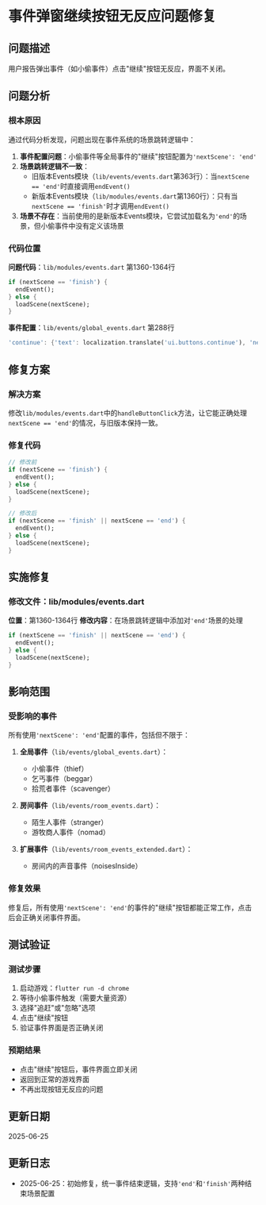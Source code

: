 # 事件弹窗继续按钮无反应问题修复

## 问题描述

用户报告弹出事件（如小偷事件）点击"继续"按钮无反应，界面不关闭。

## 问题分析

### 根本原因

通过代码分析发现，问题出现在事件系统的场景跳转逻辑中：

1. **事件配置问题**：小偷事件等全局事件的"继续"按钮配置为`'nextScene': 'end'`
2. **场景跳转逻辑不一致**：
   - 旧版本Events模块（`lib/events/events.dart`第363行）：当`nextScene == 'end'`时直接调用`endEvent()`
   - 新版本Events模块（`lib/modules/events.dart`第1360行）：只有当`nextScene == 'finish'`时才调用`endEvent()`
3. **场景不存在**：当前使用的是新版本Events模块，它尝试加载名为`'end'`的场景，但小偷事件中没有定义该场景

### 代码位置

**问题代码**：`lib/modules/events.dart` 第1360-1364行
```dart
if (nextScene == 'finish') {
  endEvent();
} else {
  loadScene(nextScene);
}
```

**事件配置**：`lib/events/global_events.dart` 第288行
```dart
'continue': {'text': localization.translate('ui.buttons.continue'), 'nextScene': 'end'}
```

## 修复方案

### 解决方案

修改`lib/modules/events.dart`中的`handleButtonClick`方法，让它能正确处理`nextScene == 'end'`的情况，与旧版本保持一致。

### 修复代码

```dart
// 修改前
if (nextScene == 'finish') {
  endEvent();
} else {
  loadScene(nextScene);
}

// 修改后
if (nextScene == 'finish' || nextScene == 'end') {
  endEvent();
} else {
  loadScene(nextScene);
}
```

## 实施修复

### 修改文件：lib/modules/events.dart

**位置**：第1360-1364行
**修改内容**：在场景跳转逻辑中添加对`'end'`场景的处理

```dart
if (nextScene == 'finish' || nextScene == 'end') {
  endEvent();
} else {
  loadScene(nextScene);
}
```

## 影响范围

### 受影响的事件

所有使用`'nextScene': 'end'`配置的事件，包括但不限于：

1. **全局事件**（`lib/events/global_events.dart`）：
   - 小偷事件（thief）
   - 乞丐事件（beggar）
   - 拾荒者事件（scavenger）

2. **房间事件**（`lib/events/room_events.dart`）：
   - 陌生人事件（stranger）
   - 游牧商人事件（nomad）

3. **扩展事件**（`lib/events/room_events_extended.dart`）：
   - 房间内的声音事件（noisesInside）

### 修复效果

修复后，所有使用`'nextScene': 'end'`的事件的"继续"按钮都能正常工作，点击后会正确关闭事件界面。

## 测试验证

### 测试步骤

1. 启动游戏：`flutter run -d chrome`
2. 等待小偷事件触发（需要大量资源）
3. 选择"追赶"或"忽略"选项
4. 点击"继续"按钮
5. 验证事件界面是否正确关闭

### 预期结果

- 点击"继续"按钮后，事件界面立即关闭
- 返回到正常的游戏界面
- 不再出现按钮无反应的问题

## 更新日期

2025-06-25

## 更新日志

- 2025-06-25：初始修复，统一事件结束逻辑，支持`'end'`和`'finish'`两种结束场景配置
